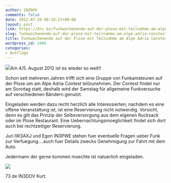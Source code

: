 ```yaml
---
author: IN3DOV
comments: false
date: 2012-07-26 06:10:17+00:00
layout: post
link: https://drc.bz/funkwochenende-auf-der-plose-mit-teilnahme-am-alpe-adria-constest/
slug: funkwochenende-auf-der-plose-mit-teilnahme-am-alpe-adria-constest
title: Funkwochenende auf der Plose mit Teilnahme am Alpe Adria Constest
wordpress_id: 3405
categories:
- Ausflüge
---
```


![](https://drc.bz/wp-content/uploads/2010/07/plose11.jpg)Am 4/5. August 2012 ist es wieder so weit!!


Schon seit mehreren Jahren trifft sich eine Gruppe von Funkamateuren auf der Plose um am Alpe Adria Contest teilzunehmen. Der Contest findet nur am Sonntag statt, deshalb wird der Samstag für allgemeine Funkversuche auf verschiedenen Bändern genutzt.




Eingeladen werden dazu recht herzlich alle Interessierten; nachdem es eine offene Veranstaltung ist, ist eine Reservierung nicht notwendig. Vorsicht, denn es gilt das Prinzip der Selbsversorgung aus dem eigenen Rucksack oder im Plose Restaurant. Eine Uebernachtungsmoeglichkeit findet sich dort auch bei rechtzeitiger Reservierung.




Juri IW3AXJ und Egon IN3PWE stehen fuer eventuelle Fragen ueber Funk zur Verfuegung....auch fuer Details zwecks Genehmigung zur Fahrt mit dem Auto.




Jedermann der gerne kommen moechte ist natuerlich eingeladen.


![](https://drc.bz/wp-content/uploads/2010/07/plose21.jpg)

73 de IN3DOV Kurt.

